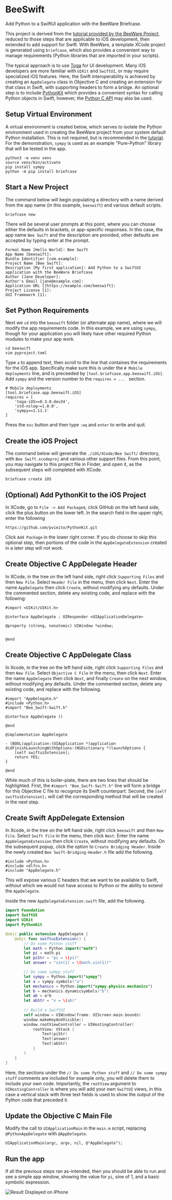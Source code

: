 # BeeSwift
Add Python to a SwiftUI application with the BeeWare Briefcase.

This project is derived from the [tutorial provided by the BeeWare Project](https://docs.beeware.org/en/latest/), reduced to those steps that are applicable to iOS development, then extended to add support for Swift.
With BeeWare, a template XCode project is generated using `briefcase`, which also provides a convenient way to manage requirements (Python libraries that are imported in your scripts).

The typical approach is to use [Toga](https://beeware.org/project/projects/libraries/toga/) for UI development.
Many iOS developers are more familiar with `UIKit` and `SwiftUI`, or may require specialized iOS features.
Here, the Swift interoperability is achieved by creating an `AppDelegate` class in Objective C and creating an extension for that class in Swift, with supporting headers to form a bridge.
An optional step is to include [PythonKit](https://github.com/pvieito/PythonKit) which provides a convenient syntax for calling Python objects in Swift, however, the [Python C API](https://docs.python.org/3/c-api/index.html) may also be used.


## Setup Virtual Environment

A virtual environment is created below, which serves to isolate the Python environment used in creating the BeeWare project from your system default Python installation. 
This is not required, but is recommended in the [tutorial](https://docs.beeware.org/en/latest/).
For the demonstration, `sympy` is used as an example "Pure-Python" library that will be tested in the app.

```
python3 -m venv venv
source venv/bin/activate
pip install sympy
python -m pip install briefcase
```

## Start a New Project

The command below will begin populating a directory with a name derived from the app name (in this example, `beeswift`) and various default scripts.

```
briefcase new
```

There will be several user prompts at this point, where you can choose either the defaults in brackets, or app-specific responses.
In this case, the app name `Bee Swift` and the description are provided, other defaults are accepted by typing enter at the prompt.

```
Formal Name [Hello World]: Bee Swift
App Name [beeswift]:
Bundle Identifier [com.example]:
Project Name [Bee Swift]: 
Description [My first application]: Add Python to a SwiftUI application with the BeeWare Briefcase
Author [Jane Developer]:
Author's Email [jane@example.com]:
Application URL [[https://example.com/beeswift]:
Project License [1]:
GUI Framework [1]:
```

## Set Python Requirements

Next we `cd` into the `beeswift` folder (or alternate app name), where we will modify the app requirements code.
In this example, we are using `sympy`, though for your application you will likely have other required Python modules to make your app work.

```
cd beeswift
vim pyproject.toml
```

Type `a` to append text, then scroll to the line that containes the requirements for the iOS app.
Specifically make sure this is under the `# Mobile deployments` line, and is preceeded by `[tool.briefcase.app.beeswift.iOS]`.
Add `sympy` and the version number to the `requires = ... ` section.

```
# Mobile deployments
[tool.briefcase.app.beeswift.iOS]
requires = [
    'toga-iOS>=0.3.0.dev34',
    'std-nslog~=1.0.0',
    'sympy==1.11.1'
]
```

Press the `esc` button and then type `:wq` and `enter` to write and quit.


## Create the iOS Project

The command below will generate the `./iOS/XCode/Bee Swift/` directory, with `Bee Swift.xcodeproj` and various other support files.
From this point, you may navigate to this project file in Finder, and open it, as the subsequent steps will completed with XCode.

```
briefcase create iOS
```

## (Optional) Add PythonKit to the iOS Project

In XCode, go to `File -> Add Package`s, click GitHub on the left hand side, click the plus button on the lower left.
In the search field in the upper right, enter the following

```
https://github.com/pvieito/PythonKit.git
```

Click `Add Package` in the lower right corner.
If you do choose to skip this optional step, then portions of the code in the `AppDelegateExtension` created in a later step will not work.


## Create Objective C AppDelegate Header

In XCode, in the tree on the left hand side, right click `Supporting Files` and then `New File`.
Select `Header File` in the menu, then click `Next`.
Enter the name `AppDelegate` then click `Create`, without modifying any defaults.
Under the commented section, delete any existing code, and replace with the following:

```objc
#import <UIKit/UIKit.h>

@interface AppDelegate : UIResponder <UIApplicationDelegate>

@property (strong, nonatomic) UIWindow *window;


@end
```

## Create Objective C AppDelegate Class

In Xcode, in the tree on the left hand side, right click `Supporting Files` and then `New File`.
Select `Objective C File` in the menu, then click `Next`.
Enter the name `AppDelegate` then click `Next`, and finally `Create` on the next window, without modifying any defaults.
Under the commented section, delete any existing code, and replace with the following.

```objc
#import "AppDelegate.h"
#include <Python.h>
#import "Bee_Swift-Swift.h"

@interface AppDelegate ()

@end

@implementation AppDelegate

- (BOOL)application:(UIApplication *)application didFinishLaunchingWithOptions:(NSDictionary *)launchOptions {
    [self swiftuiExtension];
    return YES;
}

@end
```

While much of this is boiler-plate, there are two lines that should be highlighted.
First, the `#import "Bee_Swift-Swift.h"` line will form a bridge for this Objective C file to recognize its Swift counterpart.
Second, the `[self swiftuiExtension];` will call the corresponding method that will be created in the next step.


## Create Swift AppDelegate Extension

In Xcode, in the tree on the left hand side, right click `beeswift` and then `New File`.
Select `Swift File` in the menu, then click `Next`.
Enter the name `AppDelegateExtension` then click `Create`, without modifying any defaults.
On the subsequent popup, click the option to `Create Bridging Header`.
Inside the newly created `Bee Swift-Bridging-Header.h` file add the following.

```
#include <Python.h>
#include <dlfcn.h>
#include "AppDelegate.h"
```

This will expose various C headers that we want to be available to Swift, without which we would not have access to Python or the ability to extend the `AppDelegate`.

Inside the new `AppDelegateExtension.swift` file, add the following.

```swift
import Foundation
import SwiftUI
import UIKit
import PythonKit

@objc public extension AppDelegate {
    @objc func swiftuiExtension() {
        // Do some Python stuff
        let math = Python.import("math")
        let pi = math.pi
        let piStr = "pi = \(pi)"
        let answer = "sin(1) = \(math.sin(1))"

        // Do some sympy stuff
        let sympy = Python.import("sympy")
        let a = sympy.symbols("a")
        let mechanics = Python.import("sympy.physics.mechanics")
        let b = mechanics.dynamicsymbols("b")
        let ab = a*b
        let abStr = "x = \(ab)"
        
        // Build a SwiftUI
        self.window = UIWindow(frame: UIScreen.main.bounds)
        window.makeKeyAndVisible()
        window.rootViewController = UIHostingController(
            rootView: VStack {
                Text(piStr)
                Text(answer)
                Text(abStr)
            }
        )
    }
}
```

Here, the sections under the `// Do some Python stuff` and `// Do some sympy stuff` comments are included for example only, you will delete them to include your own code.
Importantly, the `rootView` argument to `UIHostingController` is where you will add your own `SwiftUI` views, in this case a vertical stack with three text fields is used to show the output of the Python code that preceded it.

## Update the Objective C Main File

Modify the call to `UIApplicationMain` in the `main.m` script, replacing `@PythonAppDelegate` with `@AppDelegate`.

```objc
UIApplicationMain(argc, argv, nil, @"AppDelegate");
```

## Run the app

If all the previous steps ran as-intended, then you should be able to run and see a simple app window, showing the value for `pi`, sine of 1, and a basic symbolic expression.

![Result Displayed on iPhone](img/iphoneGraphic.png)
